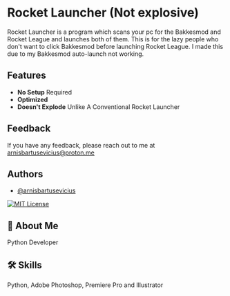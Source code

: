
# Rocket Launcher (Not explosive)

Rocket Launcher is a program which scans your pc for the Bakkesmod and Rocket League and launches both of them. This is for the lazy people who don't want to click Bakkesmod before launching Rocket League. I made this due to my Bakkesmod auto-launch not working.


## Features

- **No Setup** Required
- **Optimized**
- **Doesn't Explode** Unlike A Conventional Rocket Launcher


## Feedback

If you have any feedback, please reach out to me at arnisbartusevicius@proton.me


## Authors

- [@arnisbartusevicius](https://github.com/arnisbartusevicius)

[![MIT License](https://img.shields.io/badge/License-MIT-green.svg)](https://choosealicense.com/licenses/mit/)


## 🚀 About Me
Python Developer


## 🛠 Skills
Python, Adobe Photoshop, Premiere Pro and Illustrator

